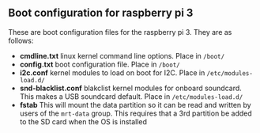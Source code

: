 ## Boot configuration for raspberry pi 3

These are boot configuration files for the raspberry pi 3. They are as follows:
- **cmdline.txt** linux kernel command line options. Place in `/boot/`
- **config.txt** boot configuration file. Place in `/boot/`
- **i2c.conf** kernel modules to load on boot for I2C. Place in `/etc/modules-load.d/`
- **snd-blacklist.conf** blakclist kernel modules for onboard soundcard. This makes a USB soundcard default. Place in `/etc/modules-load.d/`
- **fstab** This will mount the data partition so it can be read and written by users of the `mrt-data` group. This requires that a 3rd partition be added to the SD card when the OS is installed

